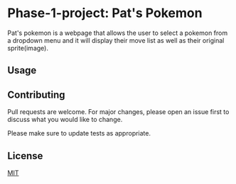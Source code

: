 
# Phase-1-project: Pat's Pokemon


Pat's pokemon is a webpage that allows the user to select a pokemon from a dropdown menu and it will display their move list as well as their original sprite(image).

## Usage



## Contributing
Pull requests are welcome. For major changes, please open an issue first to discuss what you would like to change.

Please make sure to update tests as appropriate.

## License
[MIT](https://choosealicense.com/licenses/mit/)